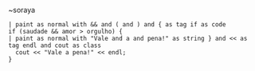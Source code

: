~soraya

    | paint as normal with && and ( and ) and { as tag if as code
    if (saudade && amor > orgulho) {
    | paint as normal with "Vale and a and pena!" as string } and << as tag endl and cout as class
      cout << "Vale a pena!" << endl;
    }

